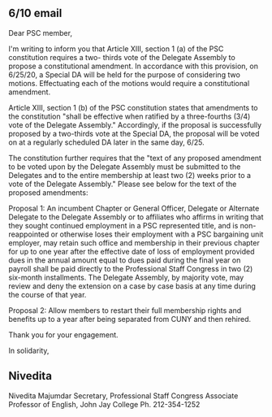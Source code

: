 6/10 email
----
Dear PSC member,
 
I'm writing to inform you that Article XIII, section 1 (a) of the PSC constitution requires a two- thirds vote of the Delegate Assembly to propose a constitutional amendment. In accordance with this provision, on 6/25/20, a Special DA will be held for the purpose of considering two motions. Effectuating each of the motions would require a constitutional amendment.
 
Article XIII, section 1 (b) of the PSC constitution states that amendments to the constitution "shall be effective when ratified by a three-fourths (3/4) vote of the Delegate Assembly." Accordingly, if the proposal is successfully proposed by a two-thirds vote at the Special DA, the proposal will be voted on at a regularly scheduled DA later in the same day, 6/25.                            
 
The constitution further requires that the "text of any proposed amendment to be voted upon by the Delegate Assembly must be submitted to the Delegates and to the entire membership at least two (2) weeks prior to a vote of the Delegate Assembly." Please see below for the text of the proposed amendments:
 
Proposal 1: An incumbent Chapter or General Officer, Delegate or Alternate Delegate to the Delegate Assembly or to affiliates who affirms in writing that they sought continued employment in a PSC represented title, and is non-reappointed or otherwise loses their employment with a PSC bargaining unit employer, may retain such office and membership in their previous chapter for up to one year after the effective date of loss of employment provided dues in the annual amount equal to dues paid during the final year on payroll shall be paid directly to the Professional Staff Congress in two (2) six-month installments. The Delegate Assembly, by majority vote, may review and deny the extension on a case by case basis at any time during the course of that year.
 
Proposal 2: Allow members to restart their full membership rights and benefits up to a year after being separated from CUNY and then rehired.
 
Thank you for your engagement.
 
In solidarity,
 
Nivedita
---
Nivedita Majumdar
Secretary, Professional Staff Congress
Associate Professor of English, John Jay College
Ph. 212-354-1252
 
